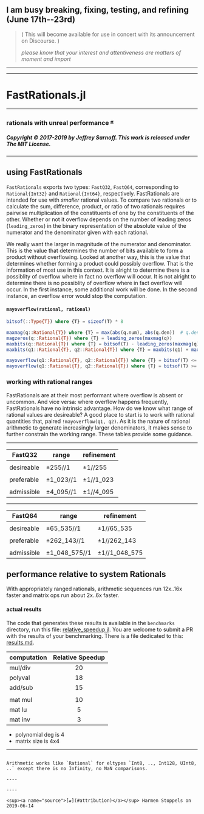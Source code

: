 ##  __I am busy breaking, fixing, testing, and refining (June 17th--23rd)__

>  (  This will become available for use in concert with its announcement on Discourse.  )
>
> _please know that your interest and attentiveness are matters of moment and import_    

----
----

# FastRationals.jl

----

### rationals with unreal performance <sup>[𝓪](#source)</sup>

##### Copyright © 2017-2019 by Jeffrey Sarnoff. This work is released under The MIT License.
----

## using FastRationals

`FastRationals` exports two types: `FastQ32`, `FastQ64`, corresponding to `Rational{Int32}` and `Rational{Int64}`, respectively.
FastRationals are intended for use with _smaller_ rational values.  To compare two rationals or to calculate the sum, difference, product, or ratio of two rationals requires pairwise multiplication of the constituents of one by the constituents of the other.  Whether or not it overflow depends on the number of leading zeros (`leading_zeros`) in the binary representation of the absolute value of the numerator and the denominator given with each rational.  

We really want the larger in magnitude of the numerator and denominator. This is the value that determines the number of bits available to form a product without overflowing. Looked at another way, this is the value that determines whether forming a product could possibly overflow. That is the information of most use in this context. It is alright to determine there is a possiblity of overflow where in fact no overflow will occur.  It is not alright to determine there is no possiblity of overflow where in fact overflow will occur.  In the first instance, some additional work will be done.  In the second instance, an overflow error would stop the computation.

#### `mayoverflow(rational, rational)`

```julia
bitsof(::Type{T}) where {T} = sizeof(T) * 8

maxmag(q::Rational{T}) where {T} = max(abs(q.num), abs(q.den))  # q.den != typemin(T)
magzeros(q::Rational{T}) where {T} = leading_zeros(maxmag(q))
maxbits(q::Rational{T}) where {T} = bitsof(T) - leading_zeros(maxmag(q))
maxbits(q1::Rational{T}, q2::Rational{T}) where {T} = maxbits(q1) + maxbits(q2)

mayoverflow(q1::Rational{T}, q2::Rational{T}) where {T} = bitsof(T) <= maxbits(q1, q2)
mayoverflow(q1::Rational{T}, q2::Rational{T}) where {T} = bitsof(T) >= magzeros(q1) + magzeros(q2)
```

### working with rational ranges

FastRationals are at their most performant where overflow is absent or uncommon.  And vice versa: where overflow happens frequently, FastRationals have no intrinsic advantage.  How do we know what range of rational values are desireable?  A good place to start is to work with rational quantities that, paired `!mayoverflow(q1, q2)`.  As it is the nature of rational arithmetic to generate increasingly larger denominators, it makes sense to further constrain the working range.  These tables provide some guidance.

----

|   FastQ32   |  range      | refinement  |
|-------------|-------------|-------------|
|             |             |             |
| desireable  |    ±255//1  |  ±1//255    |
|             |             |             |
| preferable  |  ±1_023//1  |  ±1//1_023  |
|             |             |             |
| admissible  | ±4_095//1   |  ±1//4_095  |

----

|   FastQ64   |  range         | refinement     |
|-------------|----------------|----------------|
|             |                |                |
| desireable  |    ±65_535//1  |  ±1//65_535    |
|             |                |                |
| preferable  |  ±262_143//1   |  ±1//262_143   |
|             |                |                |
| admissible  | ±1_048_575//1  | ±1//1_048_575  |


## performance relative to system Rationals


With appropriately ranged rationals, arithmetic sequences run 12x..16x faster and matrix ops run about 2x..6x faster.

#### actual results

The code that generates these results is available in the `benchmarks` directory, run this file:
[relative_speedup.jl](https://github.com/JeffreySarnoff/FastRationals.jl/blob/master/benchmarks/relative_speedup.jl).
You are welcome to submit a PR with the results of your benchmarking.  There is a file dedicated to this:
[results.md](https://github.com/JeffreySarnoff/FastRationals.jl/blob/master/benchmarks/results.md).


|    computation          |  Relative Speedup |
|:------------------------|:-----------------:|
|      mul/div            |       20          |
|      polyval            |       18          |
|      add/sub            |       15          |
|                         |                   |
|      mat mul            |       10          |
|      mat lu             |        5          |
|      mat inv            |        3          |

- polynomial deg is 4
- matrix size is 4x4
----


```

Arithmetic works like `Rational` for eltypes `Int8, .., Int128, UInt8, ..` except there is no Infinity, no NaN comparisons.

----

----

<sup><a name="source">[𝓪](#attribution)</a></sup> Harmen Stoppels on 2019-06-14
